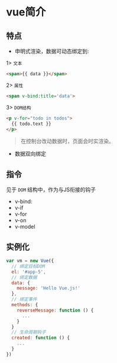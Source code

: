 # vue简介



## 特点

- 申明式渲染，数据可动态绑定到:

1> `文本`

```html
<span>{{ data }}</span>
```

2> `属性`

```html
<span v-bind:title='data'>
```

3> `DOM结构`

```html
<p v-for="todo in todos">
  {{ todo.text }}
</p>
  ```

> 在控制台改动数据时，页面会时实渲染。

- 数据双向绑定


## 指令

见于 `DOM` 结构中，作为与JS衔接的钩子

- v-bind:
- v-if
- v-for
- v-on
- v-model

## 实例化

```js
var vm = new Vue({
  // 绑定目标DOM
  el: '#app-5',
  // 绑定数据
  data: {
    message: 'Hello Vue.js!'
  },
  // 绑定事件
  methods: {
    reverseMessage: function () {
      ...
    }
  }
  // 生命周期钩子
  created: function () {
    ...
  }
})
```
